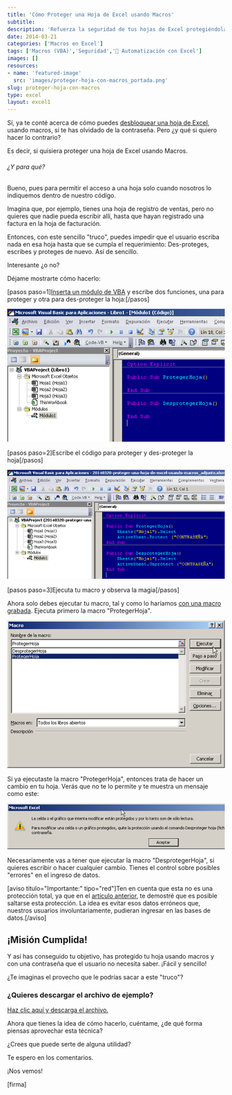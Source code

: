 ```yaml
---
title: 'Cómo Proteger una Hoja de Excel usando Macros'
subtitle: 
description: 'Refuerza la seguridad de tus hojas de Excel protegiéndolas con macros. Descubre cómo implementar medidas de seguridad de forma efectiva.'
date: 2014-03-21
categories: ['Macros en Excel']
tags: ['Macros (VBA)','Seguridad','🤖 Automatización con Excel']
images: []
resources: 
- name: 'featured-image'
  src: 'images/proteger-hoja-con-macros_portada.png'
slug: proteger-hoja-con-macros
type: excel
layout: excel1
---
```


Sí, ya te conté acerca de cómo puedes [desbloquear una hoja de Excel](http://raymundoycaza.com/al-fin-puedes-desbloquear/ "Desbloquear una Hoja de Excel usando Macros"), usando macros, si te has olvidado de la contraseña. Pero ¿y qué si quiero hacer lo contrario?

Es decir, si quisiera proteger una hoja de Excel usando Macros.

###### ¿Y para qué?

Bueno, pues para permitir el acceso a una hoja solo cuando nosotros lo indiquemos dentro de nuestro código.

Imagina que, por ejemplo, tienes una hoja de registro de ventas, pero no quieres que nadie pueda escribir allí, hasta que hayan registrado una factura en la hoja de facturación.

Entonces, con este sencillo "truco", puedes impedir que el usuario escriba nada en esa hoja hasta que se cumpla el requerimiento: Des-proteges, escribes y proteges de nuevo. Así de sencillo.

Interesante ¿o no?

Déjame mostrarte cómo hacerlo:

\[pasos paso=1\][Inserta un módulo de VBA](http://raymundoycaza.com/como-insertar-un-modulo-en-excel/ "Cómo insertar un módulo en Excel") y escribe dos funciones, una para proteger y otra para des-proteger la hoja:\[/pasos\]

![Desproteger una Hoja de Exce usando Macros](images/20140320-proteger-una-hoja-de-excel-usando-macros000260.png)

\[pasos paso=2\]Escribe el código para proteger y des-proteger la hoja\[/pasos\]

![Desproteger una Hoja de Exce usando Macros](images/20140320-proteger-una-hoja-de-excel-usando-macros000261.png)

\[pasos paso=3\]Ejecuta tu macro y observa la magia\[/pasos\]

Ahora solo debes ejecutar tu macro, tal y como lo haríamos [con una macro grabada](http://raymundoycaza.com/como-grabar-macros/ "Cómo grabar Macros"). Ejecuta primero la macro "ProtegerHoja".

![Desproteger una Hoja de Exce usando Macros](images/20140320-proteger-una-hoja-de-excel-usando-macros000264.png)

Si ya ejecutaste la macro "ProtegerHoja", entonces trata de hacer un cambio en tu hoja. Verás que no te lo permite y te muestra un mensaje como este:

![Desproteger una Hoja de Exce usando Macros](images/20140320-proteger-una-hoja-de-excel-usando-macros000265-600x127.png)

Necesariamente vas a tener que ejecutar la macro "DesprotegerHoja", si quieres escribir o hacer cualquier cambio. Tienes el control sobre posibles "errores" en el ingreso de datos.

\[aviso titulo="Importante:" tipo="red"\]Ten en cuenta que esta no es una protección total, ya que en el [artículo anterior](http://raymundoycaza.com/al-fin-puedes-desbloquear/ "Cómo desbloquear una hoja de Excel"), te demostré que es posible saltarse esta protección. La idea es evitar esos datos erróneos que, nuestros usuarios involuntariamente, pudieran ingresar en las bases de datos.\[/aviso\]

## ¡Misión Cumplida!

Y así has conseguido tu objetivo, has protegido tu hoja usando macros y con una contraseña que el usuario no necesita saber. ¡Fácil y sencillo!

¿Te imaginas el provecho que le podrías sacar a este "truco"?

### ¿Quieres descargar el archivo de ejemplo?

[Haz clic aquí y descarga el archivo.](http://raymundoycaza.com/wp-content/uploads//20140320-proteger-una-hoja-de-excel-usando-macros_adjunto.xlsm "Haz clic y descarga el archivo.")

Ahora que tienes la idea de cómo hacerlo, cuéntame, ¿de qué forma piensas aprovechar esta técnica?

¿Crees que puede serte de alguna utilidad?

Te espero en los comentarios.

¡Nos vemos!

\[firma\]
